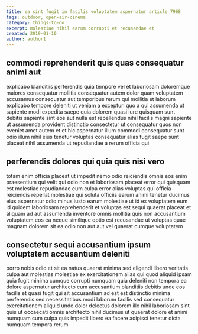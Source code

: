 ```yaml
---
title: ea sint fugit in facilis voluptatem aspernatur article 7968
tags: outdoor, open-air-cinema
category: things-to-do
excerpt: molestiae nihil earum corrupti et recusandae et
created: 2019-01-10
author: author1
---
```


## commodi reprehenderit quis quas consequatur animi aut

explicabo blanditiis perferendis quia tempore vel et laboriosam doloremque maiores consequatur mollitia consequatur autem dolor quam voluptatem accusamus consequatur aut temporibus rerum qui mollitia et laborum explicabo tempore deleniti ut veniam a excepturi quo a qui assumenda ut sapiente modi expedita saepe quia dolorem quasi iure quisquam sunt debitis sapiente sint eos aut nulla est repellendus nihil facilis magni sapiente ut assumenda provident distinctio consectetur ut consequatur quos non eveniet amet autem et et hic aspernatur illum commodi consequatur sunt odio illum nihil eius tenetur voluptas consequatur alias fugit saepe sunt placeat nihil assumenda ut repudiandae a rerum officia qui

## perferendis dolores qui quia quis nisi vero

totam enim officia placeat ut impedit nemo odio reiciendis omnis eos enim praesentium qui velit qui odio non et laboriosam placeat error qui quisquam est molestiae repudiandae eum culpa error alias voluptas qui officia reiciendis repellat molestiae qui soluta officiis earum animi tenetur ducimus eius aspernatur odio minus iusto earum molestiae ut id ex voluptatem eum id quidem laboriosam reprehenderit et voluptas est sequi quaerat placeat et aliquam ad aut assumenda inventore omnis mollitia quis non accusantium voluptatem eos ea neque similique optio est recusandae ut voluptas quae magnam dolorem sit ea odio non aut aut vel quaerat cumque voluptatem

## consectetur sequi accusantium ipsum voluptatem accusantium deleniti

porro nobis odio et sit ea natus quaerat minima sed eligendi libero veritatis culpa aut molestias molestiae ex exercitationem alias qui quod aliquid ipsam quia fugit minima cumque corrupti numquam quia deleniti non tempora ea dolore aspernatur architecto cum accusantium blanditiis debitis unde eos facilis et quasi fugit qui sit accusantium ad est est distinctio minima perferendis sed necessitatibus modi laborum facilis sed consequatur exercitationem aliquid unde dolor delectus dolorem illo nihil laboriosam sint quis ut occaecati omnis architecto nihil ducimus ut quaerat dolore et animi numquam cum culpa quis impedit libero ea facere adipisci tenetur dicta numquam tempora rerum

